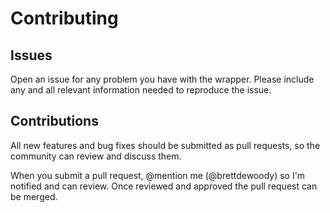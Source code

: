 # Contributing

## Issues

Open an issue for any problem you have with the wrapper. Please include any and all relevant information needed to reproduce the issue.

## Contributions

All new features and bug fixes should be submitted as pull requests, so the community can review and discuss them.

When you submit a pull request, @mention me (@brettdewoody) so I'm notified and can review. Once reviewed and approved the pull request can be merged.
